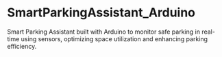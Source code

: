 # SmartParkingAssistant_Arduino
Smart Parking Assistant built with Arduino to monitor safe parking in real-time using sensors, optimizing space utilization and enhancing parking efficiency.
